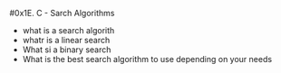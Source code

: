  #0x1E. C - Sarch Algorithms 

- what is a search algorith
- whatr is a linear search
- What si a binary search
- What is the best search algorithm to use depending on your needs
